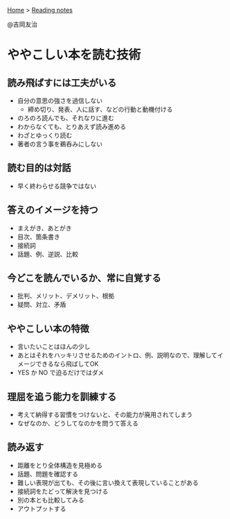 <style>section h1 { color: #069; }</style>

[Home](/) > [Reading notes](/reading_notes/)

@吉岡友治

ややこしい本を読む技術
===

## 読み飛ばすには工夫がいる

* 自分の意思の強さを過信しない
    * 締め切り、発表、人に話す、などの行動と動機付ける
* のろのろ読んでも、それなりに進む
* わからなくても、とりあえず読み進める
* わざとゆっくり読む
* 著者の言う事を鵜呑みにしない

## 読む目的は対話

* 早く終わらせる競争ではない

## 答えのイメージを持つ

* まえがき、あとがき
* 目次、箇条書き
* 接続詞
* 話題、例、逆説、比較

## 今どこを読んでいるか、常に自覚する

* 批判、メリット、デメリット、根拠
* 疑問、対立、矛盾

## ややこしい本の特徴

* 言いたいことはほんの少し
* あとはそれをハッキリさせるためのイントロ、例、説明なので、理解してイメージできるなら飛ばしてOK
* YES か NO で迫るだけではダメ

## 理屈を追う能力を訓練する

* 考えて納得する習慣をつけないと、その能力が廃用されてしまう
* なぜなのか、どうしてなのかを問うて答える

## 読み返す

* 距離をとり全体構造を見極める
* 話題、問題を確認する
* 難しい表現が出ても、その後に言い換えて表現していることがある
* 接続詞をたどって解決を見つける
* 別の本とも比較してみる
* アウトプットする
